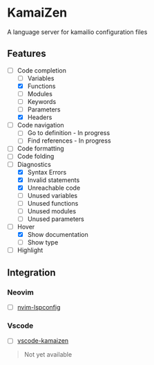 # KamaiZen
A language server for kamailio configuration files


## Features
- [ ] Code completion
    - [ ] Variables
    - [x] Functions
    - [ ] Modules
    - [ ] Keywords
    - [ ] Parameters
    - [x] Headers
- [ ] Code navigation
  - [ ] Go to definition - In progress
  - [ ] Find references - In progress
- [ ] Code formatting
- [ ] Code folding
- [ ] Diagnostics
    - [x] Syntax Errors
    - [x] Invalid statements
    - [x] Unreachable code
    - [ ] Unused variables
    - [ ] Unused functions
    - [ ] Unused modules
    - [ ] Unused parameters
- [ ] Hover
    - [x] Show documentation
    - [ ] Show type
- [ ] Highlight

## Integration

### Neovim

- [ ] [nvim-lspconfig](github.com/IbrahimShahzad/KamaiZen.nvim)

### Vscode

- [ ] [vscode-kamaizen](github.com/IbrahimShahzad/vscode-kamaizen)

> Not yet available


